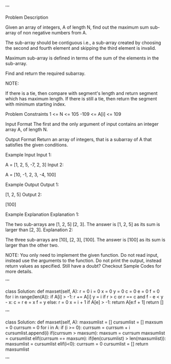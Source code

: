 '''

Problem Description

Given an array of integers, A of length N, find out the maximum sum sub-array of non negative numbers from A.

The sub-array should be contiguous i.e., a sub-array created by choosing the second and fourth element and skipping the third element is invalid.

Maximum sub-array is defined in terms of the sum of the elements in the sub-array.

Find and return the required subarray.

NOTE:

If there is a tie, then compare with segment's length and return segment which has maximum length.
If there is still a tie, then return the segment with minimum starting index.

Problem Constraints
1 \<= N \<= 105
-109 \<= A\[i\] \<= 109

Input Format
The first and the only argument of input contains an integer array A, of length N.

Output Format
Return an array of integers, that is a subarray of A that satisfies the given conditions.

Example Input
Input 1:

A = \[1, 2, 5, -7, 2, 3\]
Input 2:

A = \[10, -1, 2, 3, -4, 100\]

Example Output
Output 1:

\[1, 2, 5\]
Output 2:

\[100\]

Example Explanation
Explanation 1:

The two sub-arrays are \[1, 2, 5\] \[2, 3\].
The answer is \[1, 2, 5\] as its sum is larger than \[2, 3\].
Explanation 2:

The three sub-arrays are \[10\], \[2, 3\], \[100\].
The answer is \[100\] as its sum is larger than the other two.

NOTE: You only need to implement the given function. Do not read input, instead use the arguments to the function. Do not print the output, instead return values as specified. Still have a doubt? Checkout Sample Codes for more details.

'''

class Solution:
def maxset(self, A):
r = 0
i = 0
x = 0
y = 0
c = 0
e = 0
f = 0
for i in range(len(A)):
if A\[i\] > -1:
r += A\[i\]
y = i
if r > c or r == c and f - e \< y - x:
c = r
e = x
f = y
else:
r = 0
x = i + 1
if A\[e\] > -1:
return A\[e:f + 1\]
return \[\]

'''

class Solution:
def maxset(self, A):
maxsumlist = \[\]
cursumlist = \[\]
maxsum = 0
currsum = 0
for i in A:
if (i >= 0):
currsum = currsum + i
cursumlist.append(i)
if(currsum > maxsum):
maxsum = currsum
maxsumlist = cursumlist
elif(currsum == maxsum):
if(len(cursumlist) > len(maxsumlist)):
maxsumlist = cursumlist
elif(i\<0):
currsum = 0
cursumlist = \[\]
return maxsumlist

'''
